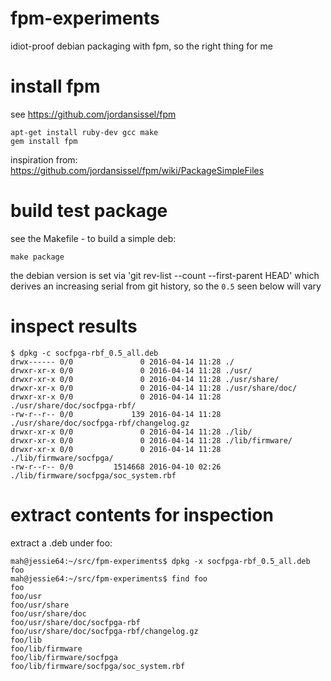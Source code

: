 # fpm-experiments
idiot-proof debian packaging with fpm, so the right thing for me


# install fpm 

see https://github.com/jordansissel/fpm

    apt-get install ruby-dev gcc make
    gem install fpm

inspiration from: https://github.com/jordansissel/fpm/wiki/PackageSimpleFiles

# build test package
see the Makefile - to build a simple deb: 

  `make package`

the debian version is set via 'git rev-list --count --first-parent HEAD' which derives
an increasing serial from git history, so the `0.5` seen below will vary

# inspect results

````
$ dpkg -c socfpga-rbf_0.5_all.deb
drwx------ 0/0               0 2016-04-14 11:28 ./
drwxr-xr-x 0/0               0 2016-04-14 11:28 ./usr/
drwxr-xr-x 0/0               0 2016-04-14 11:28 ./usr/share/
drwxr-xr-x 0/0               0 2016-04-14 11:28 ./usr/share/doc/
drwxr-xr-x 0/0               0 2016-04-14 11:28 ./usr/share/doc/socfpga-rbf/
-rw-r--r-- 0/0             139 2016-04-14 11:28 ./usr/share/doc/socfpga-rbf/changelog.gz
drwxr-xr-x 0/0               0 2016-04-14 11:28 ./lib/
drwxr-xr-x 0/0               0 2016-04-14 11:28 ./lib/firmware/
drwxr-xr-x 0/0               0 2016-04-14 11:28 ./lib/firmware/socfpga/
-rw-r--r-- 0/0         1514668 2016-04-10 02:26 ./lib/firmware/socfpga/soc_system.rbf
````

# extract contents for inspection

extract a .deb under foo:
````
mah@jessie64:~/src/fpm-experiments$ dpkg -x socfpga-rbf_0.5_all.deb foo
mah@jessie64:~/src/fpm-experiments$ find foo
foo
foo/usr
foo/usr/share
foo/usr/share/doc
foo/usr/share/doc/socfpga-rbf
foo/usr/share/doc/socfpga-rbf/changelog.gz
foo/lib
foo/lib/firmware
foo/lib/firmware/socfpga
foo/lib/firmware/socfpga/soc_system.rbf
````



